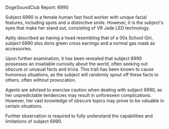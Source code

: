 DogeSoundClub Report: 6990 

Subject 6990 is a female human fast food worker with unique facial features, including spots and a distinctive smile. However, it is the subject's eyes that make her stand out, consisting of VR Jade LED technology. 

Aptly described as having a head resembling that of a 00s School Girl, subject 6990 also dons green cross earrings and a normal gas mask as accessories. 

Upon further examination, it has been revealed that subject 6990 possesses an insatiable curiosity about the world, often seeking out obscure or unusual facts and trivia. This trait has been known to cause humorous situations, as the subject will randomly spout off these facts to others, often without provocation. 

Agents are advised to exercise caution when dealing with subject 6990, as her unpredictable tendencies may result in unforeseen complications. However, her vast knowledge of obscure topics may prove to be valuable in certain situations. 

Further observation is required to fully understand the capabilities and limitations of subject 6990.